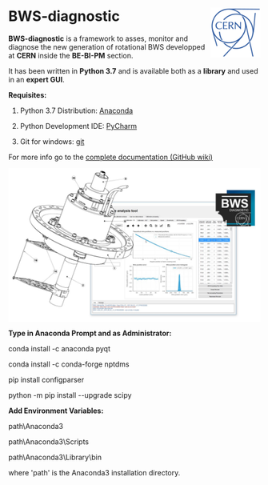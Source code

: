 # BWS-diagnostic<img src="images/cern_logo_2.jpg" width="100" align=right>

**BWS-diagnostic** is a framework to asses, monitor and diagnose the new generation of rotational BWS developped at **CERN** inside the **BE-BI-PM** section.

It has been written in **Python 3.7** and is available both as a **library** and used in an **expert GUI**.

**Requisites:**

1. Python 3.7 Distribution: [Anaconda](https://www.anaconda.com/download/)

2. Python Development IDE: [PyCharm](https://www.jetbrains.com/pycharm/)

3. Git for windows: [git](https://git-scm.com/downloads)

For more info go to the [complete documentation (GitHub wiki)](https://github.com/LionelGarcia/BWS-diagnostic/wiki)



<img src="images/BWS_application_illustration.jpg" width="800" align=center>


**Type in Anaconda Prompt and as Administrator:**

conda install -c anaconda pyqt

conda install -c conda-forge nptdms

pip install configparser

python -m pip install --upgrade scipy

**Add Environment Variables:**

path\Anaconda3

path\Anaconda3\Scripts

path\Anaconda3\Library\bin

where 'path' is the Anaconda3 installation directory.







